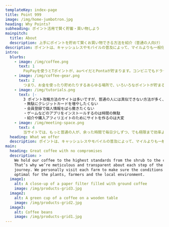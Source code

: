 ```yaml
---
templateKey: index-page
title: Point 999
image: /img/home-jumbotron.jpg
heading: Why Points?
subheading: ポイント活用で賢く貯蓄・買い物しよう
mainpitch:
  title: About
  description: 上手にポイントを貯めて賢くお買い物できる方法を紹介（普通の人向け）
description: ポイントは、キャッシュレスやモバイルの普及によって、マイルよりも一般化しました。
intro:
  blurbs:
    - image: /img/coffee.png
      text: 1
        PayPayを使うとTポイントが、auペイだとPontaが貯まります。コンビニでもドラッグストアでもスーパーでもデパートでも、貯めるポイントをTポイントやPonta、楽天ポイント、dポイントなどから選べます。お店独自のポイントシステムと両方とも二重取りできることもあります。場所を問わず、クレジットカードで支払いをすると、クレカのポイントや提携するTポイントなどが貯まります。そして、ポイントは他のポイントやマイルと相互に交換もできるようになりました。
    - image: /img/coffee-gear.png
      text: 2
        つまり、お金を使ったり貯めたりするあらゆる場所で、いろいろなポイントが貯まる時代になったのです。還元率も、上手に運用すれば数パーセントを超えます。昔のように「ポイントは恥ずかしいのでやらない」と無視するのは、貴重な収入の一部を無駄に捨てているようなものです。銀行の利子が下がり、収入も増えにくくなった今、どうせ使うお金を上手に管理し、かつ余った時間を少し投資して、賢く暮らしたいものです。
    - image: /img/tutorials.png
      text: |-
        3 ポイント攻略方法のサイトは多いですが、普通の人には真似できない方法が多く、あまり参考になりません。
        ・無駄にクレジットカードを増やしたくない
        ・会員登録で個人情報をばら撒きたくない
        ・ゲームなどのアプリをインストールするのは時間の無駄
        ・紹介や購入アフィリエイトのためにサイトを作るのは大変
    - image: /img/meeting-space.png
      text: 4
        当サイトでは、もっと普通の人が、余った時間で毎日少しずつ、でも極限まで効率よく、最大のポイントを獲得する方法を常に研究し、実践した結果も毎日更新しています。
  heading: What we offer
  description: ポイントは、キャッシュレスやモバイルの普及によって、マイルよりも一般化しました。
main:
  heading: Great coffee with no compromises
  description: >
    We hold our coffee to the highest standards from the shrub to the cup.
    That’s why we’re meticulous and transparent about each step of the coffee’s
    journey. We personally visit each farm to make sure the conditions are
    optimal for the plants, farmers and the local environment.
  image1:
    alt: A close-up of a paper filter filled with ground coffee
    image: /img/products-grid3.jpg
  image2:
    alt: A green cup of a coffee on a wooden table
    image: /img/products-grid2.jpg
  image3:
    alt: Coffee beans
    image: /img/products-grid1.jpg
---
```


